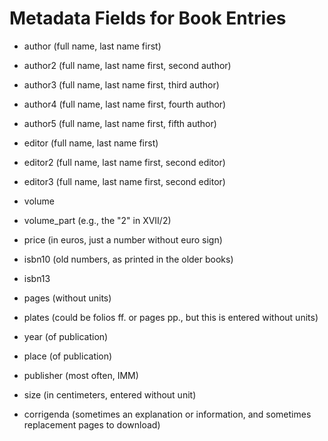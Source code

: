 Metadata Fields for Book Entries
================================

- author (full name, last name first)

- author2 (full name, last name first, second author)

- author3 (full name, last name first, third author)

- author4 (full name, last name first, fourth author)

- author5 (full name, last name first, fifth author)

- editor (full name, last name first)

- editor2 (full name, last name first, second editor)

- editor3 (full name, last name first, second editor)

- volume

- volume_part (e.g., the "2" in XVII/2)

- price (in euros, just a number without euro sign)

- isbn10 (old numbers, as printed in the older books)

- isbn13

- pages (without units)

- plates (could be folios ff. or pages pp., but this is entered without units)

- year (of publication)

- place (of publication)

- publisher (most often, IMM)

- size (in centimeters, entered without unit)

- corrigenda (sometimes an explanation or information, and sometimes replacement pages to download)
